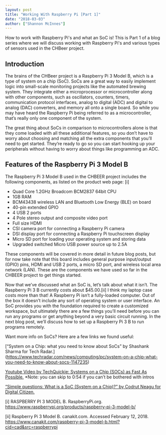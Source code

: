 ```yaml
---
layout: post
title: "Working With Raspberry Pi [Part 1]"
date: "2018-03-03"
author: ["Shannon McInnes"]
---
```


How to work with Raspberry Pi's and what an SoC is! This is Part 1 of a blog series where we will discuss working with Raspberry Pi's and various types of sensors used in the CHBeer project.

## Introduction

The brains of the CHBeer project is a Raspberry Pi 3 Model B, which is a type of system on a chip (SoC). SoCs are a great way to easily implement logic into small-scale monitoring projects like the automated brewing system. They integrate either a microprocessor or microcontroller along with other components, such as oscillators, counters, timers, communication protocol interfaces, analog to digital (ADC) and digital to analog (DAC) converters, and memory all onto a single board. So while you may have heard the Raspberry Pi being referred to as a microcontroller, that’s really only one component of the system.

The great thing about SoCs in comparison to microcontrollers alone is that they come loaded with all these additional features, so you don’t have to worry about choosing and matching all the extra components that you’ll need to get started. They’re ready to go so you can start hooking up your peripherals without having to worry about things like programming an ADC.

## Features of the Raspberry Pi 3 Model B

The Raspberry Pi 3 Model B used in the CHBEER project includes the following components, as listed on the product web page: [i]
- Quad Core 1.2GHz Broadcom BCM2837 64bit CPU
- 1GB RAM
- BCM43438 wireless LAN and Bluetooth Low Energy (BLE) on board
- 40-pin extended GPIO
- 4 USB 2 ports
- 4 Pole stereo output and composite video port
- Full size HDMI
- CSI camera port for connecting a Raspberry Pi camera
- DSI display port for connecting a Raspberry Pi touchscreen display
- Micro SD port for loading your operating system and storing data
- Upgraded switched Micro USB power source up to 2.5A

These components will be covered in more detail in future blog posts, but for now take note that this board includes general purpose input/output (GPIO) pins, HDMI and USB 2 ports, a micro SD port, and wireless local area network (LAN). These are the components we have used so far in the CHBEER project to get things started.

Now that we’ve discussed what an SoC is, let’s talk about what it isn’t. The Raspberry Pi 3 B currently costs about $45.00.[ii] I think my laptop case costs more than that!  A Raspberry Pi isn’t a fully-loaded computer. Out of the box it doesn’t include any sort of operating system or user interface. An SoC provides you with the foundation required to create a customized workspace, but ultimately there are a few things you’ll need before you can run any programs or get anything beyond a very basic circuit running.
In the next blog post, we’ll discuss how to set up a Raspberry Pi 3 B to run programs remotely.

Want more info on SoCs? Here are a few links we found useful:

[“System on a Chip: what you need to know about SoCs” by Shashank Sharma for Tech Radar.] (https://www.techradar.com/news/computing/pc/system-on-a-chip-what-you-need-to-know-about-socs-1147235) 

[Youtube Video by TechQuickie: Systems on a Chip (SOCs) as Fast As Possible.](https://www.youtube.com/watch?v=L4XemL7t6hg) *Note: you can skip to 0:54 if you can’t be bothered with intros

[“Simple questions: What is a SoC (System on a Chip)?” by Codrut Neagu for Digital Citizen.](https://www.digitalcitizen.life/soc-system-on-chip) 


[i] RASPBERRY PI 3 MODEL B. RaspberryPi.org. https://www.raspberrypi.org/products/raspberry-pi-3-model-b/

[ii] Raspberry Pi 3 Model B. canakit.com. Accessed February 12, 2018. https://www.canakit.com/raspberry-pi-3-model-b.html?cid=cad&src=raspberrypi
